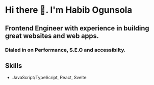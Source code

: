 
# Hi there 👋. I'm Habib Ogunsola

## Frontend Engineer with experience in building great websites and web apps.
### Dialed in on Performance, S.E.O and accessibilty.

## Skills
- JavaScript/TypeScript, React, Svelte

<!--
**ogunsolahabib/ogunsolahabib** is a ✨ _special_ ✨ repository because its `README.md` (this file) appears on your GitHub profile.

Here are some ideas to get you started:

- 🔭 I’m currently working on ...
- 🌱 I’m currently learning ...
- 👯 I’m looking to collaborate on ...
- 🤔 I’m looking for help with ...
- 💬 Ask me about ...
- 📫 How to reach me: ...
- 😄 Pronouns: ...
- ⚡ Fun fact: ...
-->
